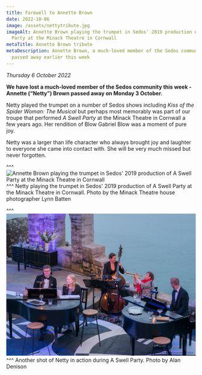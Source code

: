 ```yaml
---
title: Farewell to Annette Brown
date: 2022-10-06
image: /assets/nettytribute.jpg
imageAlt: Annette Brown playing the trumpet in Sedos' 2019 production of A Swell
  Party at the Minack Theatre in Cornwall
metaTitle: Annette Brown tribute
metaDescription: Annette Brown, a much-loved member of the Sedos community,
  passed away earlier this week
---
```

*Thursday 6 October 2022*

**We have lost a much-loved member of the Sedos community this week - Annette (“Netty”) Brown passed away on Monday 3 October.** 

Netty played the trumpet on a number of Sedos shows including *Kiss of the Spider Woman: The Musical* but perhaps most memorably was part of our troupe that performed *A Swell Party* at the Minack Theatre in Cornwall a few years ago. Her rendition of Blow Gabriel Blow was a moment of pure joy. 

Netty was a larger than life character who always brought joy and laughter to everyone she came into contact with. She will be very much missed but never forgotten. 

^^^ ![Annette Brown playing the trumpet in Sedos' 2019 production of A Swell Party at the Minack Theatre in Cornwall](/assets/nettytributeswellparty.jpg)
^^^ Netty playing the trumpet in Sedos' 2019 production of A Swell Party at the Minack Theatre in Cornwall. Photo by the Minack Theatre house photographer Lynn Batten

^^^ ![Annette Brown playing the trumpet in Sedos' 2019 production of A Swell Party at the Minack Theatre in Cornwall](/assets/50532612542_f2f044cd4f_k.jpg)
^^^ Another shot of Netty in action during A Swell Party. Photo by Alan Denison